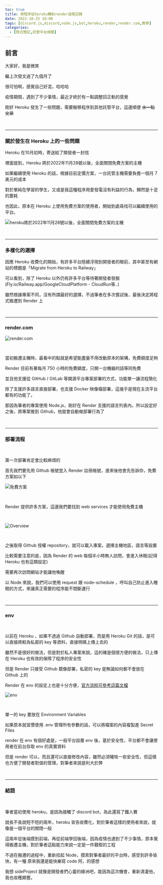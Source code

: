 ```yaml
---
toc: true
title: 將程序從heroku轉到render過程記錄
date: 2022-10-25 18:00
tags: [discord.js,discord,node.js,bot,heroku,render,render.com,教學]
categories:
  - [程式簡記,託管平台相關]
---
```


## 前言

大家好，我是微笑

繼上次發文過了九個月了

很可怕啊，感覺自己好混，哈哈哈

疫情期間，遇到了不少事情，最近才終於有一點調整回正軌的感覺

剛好 Heroku 發生了一些問題，需要搬移程序到其他託管平台，這邊順便 ~~水一點文章~~

<br>

<!-- more -->

---

### 關於發生在 Heroku 上的一些問題

Heroku 在10月初時，寄送給了開發者一封信

裡面提到，Heroku 將於2022年11月28號以後，全面關閉免費方案的主機

如果繼續使用 Heroku 的話，根據目前定價方案，一台託管主機需要負擔一個月 7 美元的成本

對於單純在學習的學生，又或是我這種程序用愛發電沒有利益的行為，顯然是十足的噩耗

也因此，原本在 Heroku 上使用免費方案的使用者，開始到處尋找可以繼續使用的平台。

![heroku將於2022年11月28號以後，全面關閉免費方案的主機](https://i.imgur.com/K3Pngg8.png)

<br>

---

### 多樣化的選擇

因應 Heroku 收費化的開始，有許多平台陸續浮現到開發者的眼前，其中甚至有網站的標題是「Migrate from Heroku to Railway」

可以看到，除了 Heroku 以外仍有許多平台等待著開發者發掘(Fly.io/Railway.app/GoogleCloudPlatform - CloudRun等..)

雖然根據專案不同，沒有所謂最好的選擇，不過筆者在多次嘗試後，最後決定將程式搬遷到 Render 上

<br>

---

### render.com

![render.com](https://i.imgur.com/JqcraLM.png)

<br>

當初搬遷主機時，最看中的點就是希望能盡量不用改動原本的架構，免費額度足夠

Render 目前有著每月 750 小時的免費額度，只開一台機器的話等同免費

並且他支援從 GitHub / GitLab 等開源平台專案部署的方式，功能單一讓流程簡化

除了支援許多語言直接部署，也支援 Docker 映像檔部署，這幾乎是現在主流平台都有的功能了。

那因為筆者的專案使用 Node.js，剛好在 Render 支援的語言列表內，所以設定好之後，將專案推到 Github，他就會自動做部署行為了


<br>

---

### 部署流程

<br>

第一次部署肯定會比較麻煩的

首先我們要先用 Github 帳號登入 Render 註冊帳號，進來後他會先告訴你，免費方案如以下

![免費方案](https://i.imgur.com/TFqJqEB.png)

<br>

Render 提供許多方案，這邊我們要找到 web services 才能使用免費主機

<br>

![Overview](https://i.imgur.com/JgEO1dE.png)

<br>

之後取得 Github 授權 repository，就可以載入專案，選擇主機地區，語言等設置

比較需要注意的是，因為 Render 的 web 每個半小時無人訪問，會進入休眠(記得 Heroku 也有這類設定)

需要再次訪問網站才能讓他喚醒

以 Node 來說，我們可以使用 request 跟 node-schedule ，呼叫自己防止進入睡眠的方式，來讓真正需要的程序能不間斷運行

<br>

---

### env

<br>

以前在 Heroku ，如果不透過 Github 自動部署，而是用 Heroku Git 的話，是可以直接將較為私密的 key 等資料，直接明碼上傳上去的

雖然不是很好的做法，但是對於私人專案來說，這的確是個很方便的做法，只上傳在 Heroku 也有效的保障了程序的安全性

但是 Render 只接受 Github 鏡像部署，私密的 key 是無論如何都不會放在 Github 上的

Render 在 env 的設定上也是十分方便，[官方流程可參考這篇文檔](https://render.com/docs/configure-environment-variables)

![env](https://i.imgur.com/dvzYkqs.png)

<br>

單一的 key 要放在 Environment Variables

如果原本就習慣使用 .env 管理所有參數的話，可以將檔案的內容複製進 Secret Files

render 在 env 有個好處是，一般平台設置 env 後，基於安全性，平台都不會讓使用者在前台存取 env 的真實資料

但是 render 可以，而且還可以直接修改內容，雖然必須犧牲一些安全性，但這樣也方便了開發者對值的管理，對筆者來說是利大於弊

<br>

---

### 結語

<br>

筆者當初使用 heroku，是因為接觸了 discord bot，為此還寫了鐵人賽

說長不長說短不短的兩年，heroku 宣告收費化，對於筆者這樣的使用者來說，就像是一個平台的關閉一般

這兩年從後端摸到前端，再從前端學回後端，因為疫情也遇到了不少事情，原本覺得搬遷主機，對於筆者這點能力來說一定是一件艱鉅的工程

不過在搬遷的過程中，重新拾起 Node，摸索對筆者最好的平台時，感受到許多愉快，有一種 原來我還是能快樂寫 code 阿，的感想

我想 sideProject 就像是開發者們心靈的綠洲吧，能因為這次機會，重新澆灌他，我也收穫頗豐。